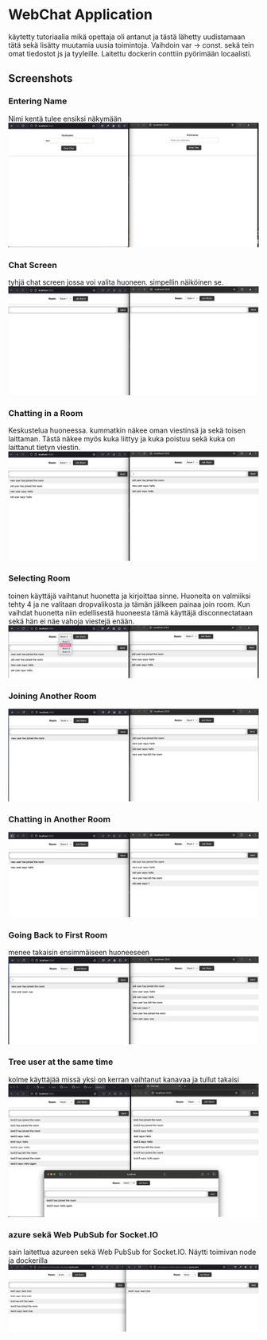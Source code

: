 # WebChat Application

käytetty tutoriaalia mikä opettaja oli antanut ja tästä lähetty uudistamaan tätä sekä lisätty muutamia uusia toimintoja. Vaihdoin var -> const. sekä tein omat tiedostot js ja tyyleille. Laitettu dockerin conttiin pyörimään locaalisti.

## Screenshots
### Entering Name
Nimi kentä tulee ensiksi näkymään
![Name](ss/name.png)

### Chat Screen
tyhjä chat screen jossa voi valita huoneen. simpellin näiköinen se.
![Chat Screen](ss/chatScreen.png)

### Chatting in a Room
Keskustelua huoneessa. kummatkin näkee oman viestinsä ja sekä toisen laittaman. Tästä näkee myös kuka liittyy ja kuka poistuu sekä kuka on laittanut tietyn viestin.
![Chatting](ss/chating.png)

### Selecting Room
toinen käyttäjä vaihtanut huonetta ja kirjoittaa sinne. Huoneita on valmiiksi tehty 4 ja ne valitaan dropvalikosta ja tämän jälkeen painaa join room. Kun vaihdat huonetta niin edellisestä huoneesta tämä käyttäjä disconnectataan sekä hän ei näe vahoja viestejä enään.
![Room](ss/room.png)
### Joining Another Room
![Joining Another Room](ss/joininAnotherRoom.png)
### Chatting in Another Room
![Chatting Another Room](ss/ChattingAnotherRoom.png)


### Going Back to First Room
menee takaisin ensimmäiseen huoneeseen
![Going Back to First Room](ss/GoingBackToFirstRoom.png)


### Tree user at the same time
kolme käyttäjää missä yksi on kerran vaihtanut kanavaa ja tullut takaisi
![Going Back to First Room](ss/threeUsers.png)

### azure sekä Web PubSub for Socket.IO
sain laitettua azureen sekä Web PubSub for Socket.IO. Näytti toimivan node ja dockerilla
![Going Back to First Room](ss/Azure.png)
